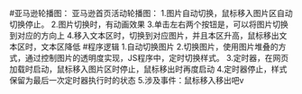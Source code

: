 #亚马逊轮播图：
亚马逊首页活动轮播图：
1.图片自动切换，鼠标移入图片区自动切换停止。
2.图片切换时，有动画效果
3.单击左右两个按钮是，可以将图片切换到对应的方向上
4.移入文本区时，切换到对应图片，并且本区升高，鼠标移出文本区时，文本区降低
#程序逻辑
1.自动切换图片
2.切换图片，使用图片堆叠的方式，通过控制图片的透明度实现，JS程序中，定时切换样式。
3.定时器，在网页加载时启动，鼠标移入图片区时停止，鼠标移出时再度启动
4.定时器停止，样式保留为最后一次定时器执行时的状态
5.涉及事件：鼠标移入移出吧v 